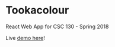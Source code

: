 # Tookacolour

React Web App for CSC 130 - Spring 2018

Live [demo here](http://tookacolour.dominiquecharlebois.com/)!
